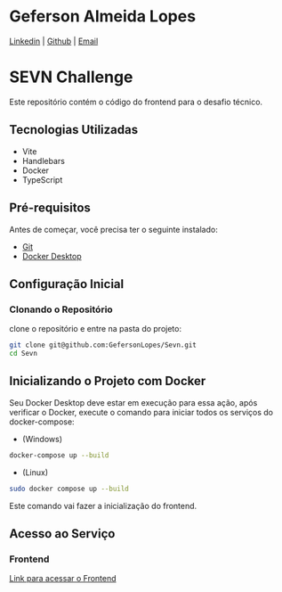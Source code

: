 # Geferson Almeida Lopes

[Linkedin](https://www.linkedin.com/in/algeferson/) |
[Github](https://github.com/GefersonLopes) | 
[Email](mailto:gefersonjefrey@gmail.com)

# SEVN Challenge

Este repositório contém o código do frontend para o desafio técnico.

## Tecnologias Utilizadas
- Vite
- Handlebars
- Docker
- TypeScript


## Pré-requisitos

Antes de começar, você precisa ter o seguinte instalado:
- [Git](https://git-scm.com/)
- [Docker Desktop](https://www.docker.com/products/docker-desktop)

## Configuração Inicial

### Clonando o Repositório

clone o repositório e entre na pasta do projeto:

```bash
git clone git@github.com:GefersonLopes/Sevn.git
cd Sevn
```

## Inicializando o Projeto com Docker

Seu Docker Desktop deve estar em execução para essa ação, após verificar o Docker, execute o comando para iniciar todos os serviços do docker-compose:

- (Windows)
```bash
docker-compose up --build
```

- (Linux)
```bash
sudo docker compose up --build
```

Este comando vai fazer a inicialização do frontend.

## Acesso ao Serviço

### Frontend

[Link para acessar o Frontend](http://localhost:5173/)